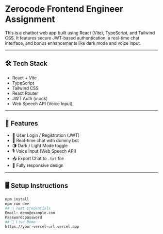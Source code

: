 # Zerocode Frontend Engineer Assignment

This is a chatbot web app built using React (Vite), TypeScript, and Tailwind CSS. It features secure JWT-based authentication, a real-time chat interface, and bonus enhancements like dark mode and voice input.

---

## 🛠 Tech Stack

- React + Vite
- TypeScript
- Tailwind CSS
- React Router
- JWT Auth (mock)
- Web Speech API (Voice Input)

---

## 🚀 Features

- 🔐 User Login / Registration (JWT)
- 💬 Real-time chat with dummy bot
- 🌗 Dark / Light Mode toggle
- 🎙️ Voice Input (Web Speech API)
- 📤 Export Chat to `.txt` file
- 📱 Fully responsive design

---

## 🖥️ Setup Instructions

```bash
npm install
npm run dev
## 🧪 Test Credentials
Email: demo@example.com 
Password:password
## 🔗 Live Demo  
https://your-vercel-url.vercel.app

